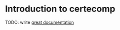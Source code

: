 # Introduction to certecomp

TODO: write [great documentation](http://jacobian.org/writing/what-to-write/)
